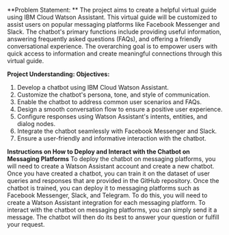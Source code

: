 **Problem Statement:
**
The project aims to create a helpful virtual guide using IBM Cloud Watson Assistant. This virtual guide will be customized to assist users on popular messaging platforms like Facebook Messenger and Slack. The chatbot's primary functions include providing useful information, answering frequently asked questions (FAQs), and offering a friendly conversational experience. The overarching goal is to empower users with quick access to information and create meaningful connections through this virtual guide.


**Project Understanding:
Objectives:**

1. Develop a chatbot using IBM Cloud Watson Assistant.
2. Customize the chatbot's persona, tone, and style of communication.
3. Enable the chatbot to address common user scenarios and FAQs.
4. Design a smooth conversation flow to ensure a positive user experience.
5. Configure responses using Watson Assistant's intents, entities, and dialog nodes.
6. Integrate the chatbot seamlessly with Facebook Messenger and Slack.
7. Ensure a user-friendly and informative interaction with the chatbot.


**Instructions on How to Deploy and Interact with the Chatbot on Messaging Platforms**
To deploy the chatbot on messaging platforms, you will need to create a Watson Assistant account and create a new chatbot. Once you have created a chatbot, you can train it on the dataset of user queries and responses that are provided in the GitHub repository.
Once the chatbot is trained, you can deploy it to messaging platforms such as Facebook Messenger, Slack, and Telegram. To do this, you will need to create a Watson Assistant integration for each messaging platform.
To interact with the chatbot on messaging platforms, you can simply send it a message. The chatbot will then do its best to answer your question or fulfill your request.
